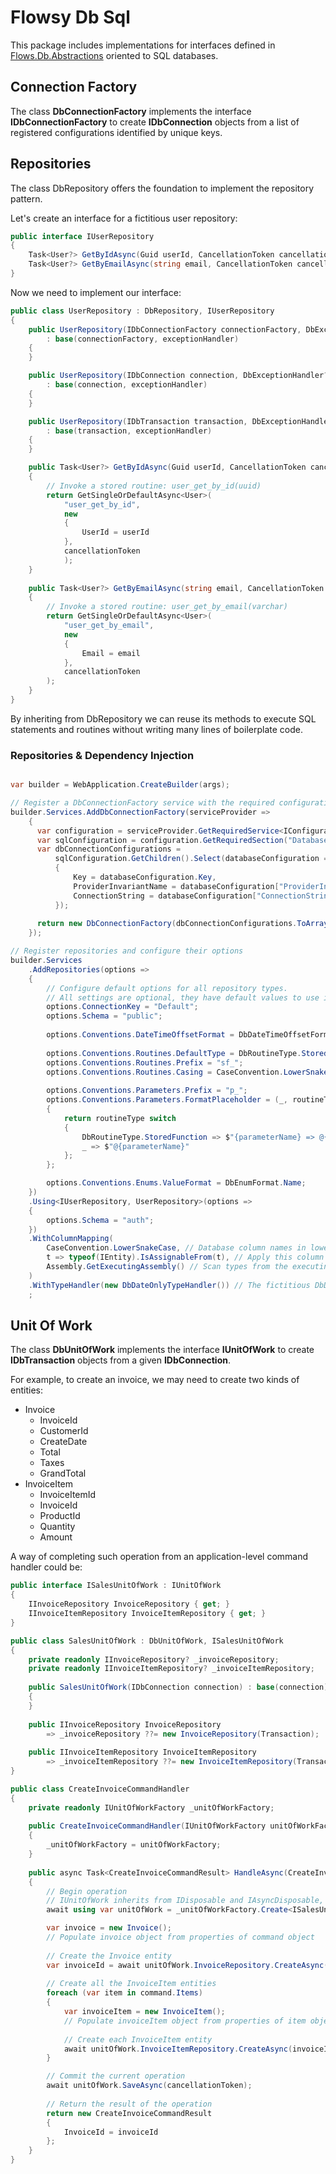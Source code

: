 # Flowsy Db Sql

This package includes implementations for interfaces defined in [Flows.Db.Abstractions](https://www.nuget.org/packages/Flowsy.Db.Abstractions)
oriented to SQL databases.

## Connection Factory

The class **DbConnectionFactory** implements the interface **IDbConnectionFactory** to
create **IDbConnection** objects from a list of registered configurations identified by unique keys.

## Repositories

The class DbRepository offers the foundation to implement the repository pattern.

Let's create an interface for a fictitious user repository:

```csharp
public interface IUserRepository
{
    Task<User?> GetByIdAsync(Guid userId, CancellationToken cancellationToken);
    Task<User?> GetByEmailAsync(string email, CancellationToken cancellationToken);
}
```

Now we need to implement our interface:

```csharp
public class UserRepository : DbRepository, IUserRepository
{
    public UserRepository(IDbConnectionFactory connectionFactory, DbExceptionHandler? exceptionHandler = null) 
        : base(connectionFactory, exceptionHandler)
    {
    }

    public UserRepository(IDbConnection connection, DbExceptionHandler? exceptionHandler = null)
        : base(connection, exceptionHandler)
    {
    }

    public UserRepository(IDbTransaction transaction, DbExceptionHandler? exceptionHandler = null)
        : base(transaction, exceptionHandler)
    {
    }

    public Task<User?> GetByIdAsync(Guid userId, CancellationToken cancellationToken)
    {
        // Invoke a stored routine: user_get_by_id(uuid)
        return GetSingleOrDefaultAsync<User>(
            "user_get_by_id",
            new
            {
                UserId = userId
            },
            cancellationToken
            );
    }
  
    public Task<User?> GetByEmailAsync(string email, CancellationToken cancellationToken)
    {
        // Invoke a stored routine: user_get_by_email(varchar)
        return GetSingleOrDefaultAsync<User>(
            "user_get_by_email",
            new
            {
                Email = email
            },
            cancellationToken
        );
    }
}
```

By inheriting from DbRepository we can reuse its methods to execute SQL statements and routines without writing many lines of boilerplate code.

### Repositories & Dependency Injection

```csharp

var builder = WebApplication.CreateBuilder(args);

// Register a DbConnectionFactory service with the required configurations taken from the application settings
builder.Services.AddDbConnectionFactory(serviceProvider =>
    {
      var configuration = serviceProvider.GetRequiredService<IConfiguration>();
      var sqlConfiguration = configuration.GetRequiredSection("Databases");
      var dbConnectionConfigurations = 
          sqlConfiguration.GetChildren().Select(databaseConfiguration => new DbConnectionConfiguration
          {
              Key = databaseConfiguration.Key,
              ProviderInvariantName = databaseConfiguration["ProviderInvariantName"],
              ConnectionString = databaseConfiguration["ConnectionString"]
          });
  
      return new DbConnectionFactory(dbConnectionConfigurations.ToArray());
    });

// Register repositories and configure their options
builder.Services
    .AddRepositories(options =>
    {
        // Configure default options for all repository types.
        // All settings are optional, they have default values to use if a custom value is not set.
        options.ConnectionKey = "Default";
        options.Schema = "public";
    
        options.Conventions.DateTimeOffsetFormat = DbDateTimeOffsetFormat.Utc;
    
        options.Conventions.Routines.DefaultType = DbRoutineType.StoredFunction;
        options.Conventions.Routines.Prefix = "sf_";
        options.Conventions.Routines.Casing = CaseConvention.LowerSnakeCase;
    
        options.Conventions.Parameters.Prefix = "p_";
        options.Conventions.Parameters.FormatPlaceholder = (_, routineType, parameterName, _) =>
        {
            return routineType switch
            {
                DbRoutineType.StoredFunction => $"{parameterName} => @{parameterName}",
                _ => $"@{parameterName}"
            };
        };

        options.Conventions.Enums.ValueFormat = DbEnumFormat.Name;
    })
    .Using<IUserRepository, UserRepository>(options =>
    {
        options.Schema = "auth";
    })
    .WithColumnMapping(
        CaseConvention.LowerSnakeCase, // Database column names in lower_snake_case
        t => typeof(IEntity).IsAssignableFrom(t), // Apply this column mapping to entities implementing the fictitious IEntity interface
        Assembly.GetExecutingAssembly() // Scan types from the executing assembly
    )
    .WithTypeHandler(new DbDateOnlyTypeHandler()) // The fictitious DbDateOnlyTypeHandler must inherit from DbTypeHandler
    ;
```

## Unit Of Work

The class **DbUnitOfWork** implements the interface **IUnitOfWork** to create **IDbTransaction** objects from a given **IDbConnection**.

For example, to create an invoice, we may need to create two kinds of entities:

* Invoice
  * InvoiceId
  * CustomerId
  * CreateDate
  * Total
  * Taxes
  * GrandTotal
* InvoiceItem
  * InvoiceItemId
  * InvoiceId
  * ProductId
  * Quantity
  * Amount

A way of completing such operation from an application-level command handler could be:

```csharp
public interface ISalesUnitOfWork : IUnitOfWork
{
    IInvoiceRepository InvoiceRepository { get; }
    IInvoiceItemRepository InvoiceItemRepository { get; }
}
```

```csharp
public class SalesUnitOfWork : DbUnitOfWork, ISalesUnitOfWork
{
    private readonly IInvoiceRepository? _invoiceRepository;
    private readonly IInvoiceItemRepository? _invoiceItemRepository;
  
    public SalesUnitOfWork(IDbConnection connection) : base(connection)
    {
    }
  
    public IInvoiceRepository InvoiceRepository
        => _invoiceRepository ??= new InvoiceRepository(Transaction);
  
    public IInvoiceItemRepository InvoiceItemRepository
        => _invoiceItemRepository ??= new InvoiceItemRepository(Transaction);
}
```

```csharp
public class CreateInvoiceCommandHandler
{
    private readonly IUnitOfWorkFactory _unitOfWorkFactory;
  
    public CreateInvoiceCommandHandler(IUnitOfWorkFactory unitOfWorkFactory)
    {
        _unitOfWorkFactory = unitOfWorkFactory;
    }
  
    public async Task<CreateInvoiceCommandResult> HandleAsync(CreateInvoiceCommand command, CancellationToken cancellationToken)
    {
        // Begin operation
        // IUnitOfWork inherits from IDisposable and IAsyncDisposable, if any exception is thrown, the current operation shall be rolled back
        await using var unitOfWork = _unitOfWorkFactory.Create<ISalesUnitOfWork>();

        var invoice = new Invoice();
        // Populate invoice object from properties of command object 
      
        // Create the Invoice entity
        var invoiceId = await unitOfWork.InvoiceRepository.CreateAsync(invoice, cancellationToken);
      
        // Create all the InvoiceItem entities
        foreach (var item in command.Items)
        {
            var invoiceItem = new InvoiceItem();
            // Populate invoiceItem object from properties of item object
          
            // Create each InvoiceItem entity
            await unitOfWork.InvoiceItemRepository.CreateAsync(invoiceItem, cancellationToken); 
        }

        // Commit the current operation      
        await unitOfWork.SaveAsync(cancellationToken);
      
        // Return the result of the operation
        return new CreateInvoiceCommandResult
        {
            InvoiceId = invoiceId
        };
    }
}
```

